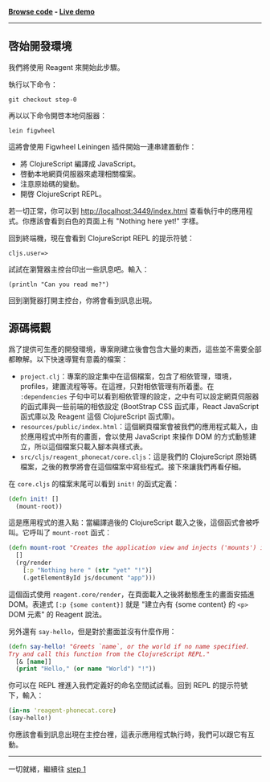 **[Browse code](https://github.com/vvvvalvalval/reagent-phonecat-tutorial/blob/step-0/src/cljs/reagent_phonecat_tutorial/core.cljs#L1) - [Live demo](http://reagent-phonecat-tutorial.s3-website-us-east-1.amazonaws.com/step-00/)**

***

## 啓始開發環境

我們將使用 Reagent 來開始此步驟。

執行以下命令：

```
git checkout step-0
```

再以以下命令開啓本地伺服器：

```
lein figwheel
```

這將會使用 Figwheel Leiningen 插件開始一連串建置動作：

 * 將 ClojureScript 編譯成 JavaScript。
 * 啓動本地網頁伺服器來處理相關檔案。
 * 注意原始碼的變動。
 * 開啓 ClojureScript REPL。

若一切正常，你可以到 [http://localhost:3449/index.html](http://localhost:3449/index.html) 查看執行中的應用程式。你應該會看到白色的頁面上有 "Nothing here yet!" 字樣。

回到終端機，現在會看到 ClojureScript REPL 的提示符號：

```
cljs.user=>
```

試試在瀏覽器主控台印出一些訊息吧。輸入：

```
(println "Can you read me?")
```

回到瀏覽器打開主控台，你將會看到訊息出現。

## 源碼概觀

爲了提供可生產的開發環境，專案剛建立後會包含大量的東西，這些並不需要全部都瞭解。以下快速導覽有意義的檔案：

 * `project.clj`：專案的設定集中在這個檔案，包含了相依管理，環境，profiles，建置流程等等。在這裡，只對相依管理有所着墨。在 `:dependencies` 子句中可以看到相依管理的設定，之中有可以設定網頁伺服器的函式庫與一些前端的相依設定 (BootStrap CSS 函式庫，React JavaScript 函式庫以及 Reagent 這個 ClojureScript 函式庫)。
 * `resources/public/index.html`：這個網頁檔案會被我們的應用程式載入，由於應用程式中所有的畫面，會以使用 JavaScript 來操作 DOM 的方式動態建立，所以這個檔案只載入腳本與樣式表。
 * `src/cljs/reagent_phonecat/core.cljs`：這是我們的 ClojureScript 原始碼檔案，之後的教學將會在這個檔案中寫些程式。接下來讓我們再看仔細。

在 `core.cljs` 的檔案末尾可以看到 `init!` 的函式定義：

```clojure
(defn init! []
  (mount-root))
``` 

這是應用程式的進入點：當編譯過後的 ClojureScript 載入之後，這個函式會被呼叫。它呼叫了 `mount-root` 函式：

```clojure
(defn mount-root "Creates the application view and injects ('mounts') it into the root element." 
  []
  (rg/render 
    [:p "Nothing here " (str "yet" "!")]
    (.getElementById js/document "app")))
```

這個函式使用 `reagent.core/render`，在頁面載入之後將動態產生的畫面安插進 DOM。表達式 `[:p {some content}]` 就是 "建立內有 {some content} 的 `<p>` DOM 元素" 的 Reagent 說法。

另外還有 `say-hello`，但是對於畫面並沒有什麼作用：

```clojure
(defn say-hello! "Greets `name`, or the world if no name specified.
Try and call this function from the ClojureScript REPL."
  [& [name]]
  (print "Hello," (or name "World") "!"))
```

你可以在 REPL 裡進入我們定義好的命名空間試試看。回到 REPL 的提示符號下，輸入：

```clojure
(in-ns 'reagent-phonecat.core)
(say-hello!)
```

你應該會看到訊息出現在主控台裡，這表示應用程式執行時，我們可以跟它有互動。

***

一切就緒，繼續往 [step 1](https://github.com/clojure-tw/reagent-phonecat-tutorial-zh_TW/blob/master/step-01.md) 